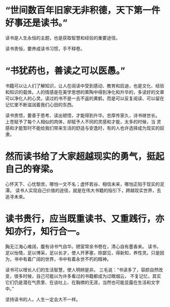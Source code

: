 # “世间数百年旧家无非积德，天下第一件好事还是读书。”
读书是人生永恒的主题，也是获取智慧和经验的重要途径。

读书贵恒，要养成读书习惯，手不释卷。
# “书犹药也，善读之可以医愚。”
书籍可以让人们了解知识，让人在阅读中受到感动、教育和启迪，也是文化、经验和知识的载体。人的情感是在美学思想的熏陶中得到净化和升华的，多读好的文章可以净化人的心灵。读过的书不是一去不返的黄鹤，而是可以反复阅读、可以留在记忆里不断滋润着我们心田的东西。

读书贵悟，要善于思考、读出顿悟，才能得到升华。忠厚传家久，诗书继世长。
上苍赋予了每个人相似的肉体，却赋予人不同的灵感和才能，太多的时候，当
灵感和才能暂时不能给我们带来生活的舒适与安逸时，有的人也许选择成为现实的奴隶。
# 然而读书给了大家超越现实的勇气，挺起自己的脊梁。
心怀天下、心忧黎庶，哪怕一文不名；虚怀若谷、相信未来，哪怕正陷于现实的泥潭。
读书人实现自己价值的途径，就是在伟大书籍的指引下，跨越现实世界，去追寻未来。

# 读书贵行，应当既重读书、又重践行，亦知亦行，知行合一。
胸无江海心难阔，腹有诗书气自华。陋室常余书卷在，清心自有墨香来。
读书，足以怡情，足以博采，足以长才，使人开茅塞，除鄙见，得新知，养性灵。只是因为，书中有着广阔的世界，书中有着永世不朽的精神。

读书可以增长人们的生活智慧，使人明辨是非。
三毛说：“书读多了，容颜自然改变，很多时候，自己可能以为许多看过的书籍都成为过眼烟云，
不复记忆，其实它们仍是潜在气质里、在谈吐上、在胸襟的无涯，当然也可能显露在生活和文字中。”

坚持读书的人，人生一定会大不一样。

